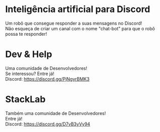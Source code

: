 # Inteligência artificial para Discord
Um robô que consegue responder a suas mensagens no Discord!<br/>
Não esqueça de criar um canal com o nome "chat-bot" para que o robô possa te responder!
# Dev & Help
Uma comunidade de Desenvolvedores!<br/>
Se interessou? Entre já!<br/>
Discord: https://discord.gg/PjNgyrBMK3

# StackLab
Também uma comunidade de Desenvolvedores!<br/>
Entre já!<br/>
Discord: https://discord.gg/D7vB3yVy94
